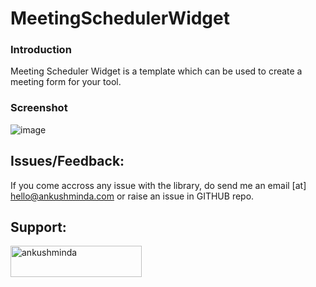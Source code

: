 # MeetingSchedulerWidget

<h3>Introduction</h3>
Meeting Scheduler Widget is a template which can be used to create a meeting form for your tool.
  
<h3>Screenshot</h3>

![image](https://user-images.githubusercontent.com/26448060/144739837-c75cd0ca-7c20-45e1-8e45-61b7115de9b7.png)


<h2>Issues/Feedback:</h2>

If you come accross any issue with the library, do send me an email [at] hello@ankushminda.com or raise an issue in GITHUB repo.


<h2 align="left">Support:</h2>
<p><a href="https://www.buymeacoffee.com/ankushminda"> <img align="left" src="https://cdn.buymeacoffee.com/buttons/v2/default-yellow.png" height="50" width="210" alt="ankushminda" /></a></p>

